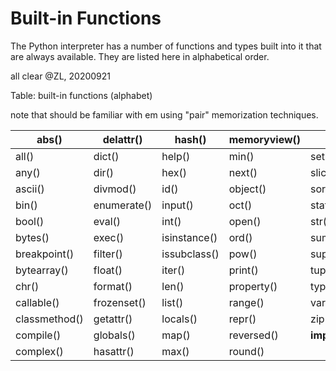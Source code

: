 # Built-in Functions

The Python interpreter has a number of functions and types built into it that are always available. They are listed here in alphabetical order.

all clear @ZL, 20200921

Table: built-in functions (alphabet)

note that should be familiar with em using "pair" memorization techniques.

| abs()         | delattr()     | hash()       | memoryview()   | set()            |
|---------------|---------------|--------------|----------------|------------------|
| all()         | dict()        | help()       | min()          | setattr()        |
| any()         | dir()         | hex()        | next()         | slice()          |
| ascii()       | divmod()      | id()         | object()       | sorted()         |
| bin()         | enumerate()   | input()      | oct()          | staticmethod()   |
| bool()        | eval()        | int()        | open()         | str()            |
| bytes()       | exec()        | isinstance() | ord()          | sum()            |
| breakpoint()  | filter()      | issubclass() | pow()          | super()          |
| bytearray()   | float()       | iter()       | print()        | tuple()          |
| chr()         | format()      | len()        | property()     | type()           |
| callable()    | frozenset()   | list()       | range()        | vars()           |
| classmethod() | getattr()     | locals()     | repr()         | zip()            |
| compile()     | globals()     | map()        | reversed()     | __import__()     |
| complex()     | hasattr()     | max()        | round()        |                  |


<!-- night connection to github is fking shit. wtf!
https://github.com/AuroraBoreas/python-builtin-functions.git
 -->